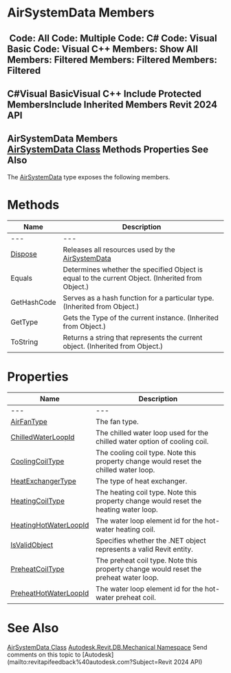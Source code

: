 # AirSystemData Members

﻿
 Code: All Code: Multiple Code: C# Code: Visual Basic Code: Visual C++  Members: Show All Members: Filtered Members: Filtered Members: Filtered   
---  
C#Visual BasicVisual C++
Include Protected MembersInclude Inherited Members
Revit 2024 API  
---  
AirSystemData Members  
[AirSystemData Class](4a7c39a1-cd35-4828-97b7-f70cbd3fdab8.md "AirSystemData Class") Methods Properties See Also  
---  
The [AirSystemData](4a7c39a1-cd35-4828-97b7-f70cbd3fdab8.md "AirSystemData Class") type exposes the following members.
# Methods
| Name | Description |
| --- | --- |
| --- | --- | --- |
| [Dispose](8181a1f7-4dc8-91a8-6290-afea467bdce3.md "Dispose Method") | Releases all resources used by the [AirSystemData](4a7c39a1-cd35-4828-97b7-f70cbd3fdab8.md "AirSystemData Class") |
| Equals | Determines whether the specified Object is equal to the current Object. (Inherited from Object.) |
| GetHashCode | Serves as a hash function for a particular type.  (Inherited from Object.) |
| GetType | Gets the Type of the current instance. (Inherited from Object.) |
| ToString | Returns a string that represents the current object. (Inherited from Object.) |

# Properties
| Name | Description |
| --- | --- |
| --- | --- | --- |
| [AirFanType](1fef24a6-6891-d294-fdea-f2a38a6890e6.md "AirFanType Property") | The fan type. |
| [ChilledWaterLoopId](d26b6b0b-a01e-5da8-f462-0617cfd7ee28.md "ChilledWaterLoopId Property") | The chilled water loop used for the chilled water option of cooling coil. |
| [CoolingCoilType](24a82961-4f54-b21a-d120-46b7d1d3095e.md "CoolingCoilType Property") | The cooling coil type. Note this property change would reset the chilled water loop. |
| [HeatExchangerType](874babfb-844a-72de-95cb-102f5f69a2d2.md "HeatExchangerType Property") | The type of heat exchanger. |
| [HeatingCoilType](88cb5514-1aa3-4501-40fe-412e7db40848.md "HeatingCoilType Property") | The heating coil type. Note this property change would reset the heating water loop. |
| [HeatingHotWaterLoopId](5271439e-4ff2-11ba-d5b8-9ec0e0621963.md "HeatingHotWaterLoopId Property") | The water loop element id for the hot-water heating coil. |
| [IsValidObject](0dbea7ba-2e36-06f6-bdf6-27da88b8b2dd.md "IsValidObject Property") | Specifies whether the .NET object represents a valid Revit entity. |
| [PreheatCoilType](1b1127c1-56aa-6338-c532-40904b878fd6.md "PreheatCoilType Property") | The preheat coil type. Note this property change would reset the preheat water loop. |
| [PreheatHotWaterLoopId](402223f4-7f05-ce66-bed6-94821f07b7e5.md "PreheatHotWaterLoopId Property") | The water loop element id for the hot-water preheat coil. |

# See Also
[AirSystemData Class](4a7c39a1-cd35-4828-97b7-f70cbd3fdab8.md "AirSystemData Class")
[Autodesk.Revit.DB.Mechanical Namespace](0eafd899-5912-56fd-94b1-d286156e26fc.md "Autodesk.Revit.DB.Mechanical Namespace")
Send comments on this topic to [Autodesk](mailto:revitapifeedback%40autodesk.com?Subject=Revit 2024 API)